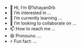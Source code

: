 - 👋 Hi, I’m @1shayan0rb
- 👀 I’m interested in ...
- 🌱 I’m currently learning ...
- 💞️ I’m looking to collaborate on ...
- 📫 How to reach me ...
- 😄 Pronouns: ...
- ⚡ Fun fact: ...

<!---
1shayan0rb/1shayan0rb is a ✨ special ✨ repository because its `README.md` (this file) appears on your GitHub profile.
You can click the Preview link to take a look at your changes.
--->
